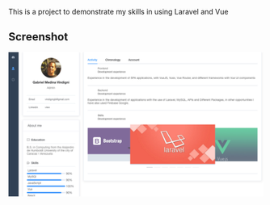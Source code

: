 This is a project to demonstrate my skills in using Laravel and Vue

## Screenshot
<p align="center">
  <img width="900" src="screenshot.png">
</p>
